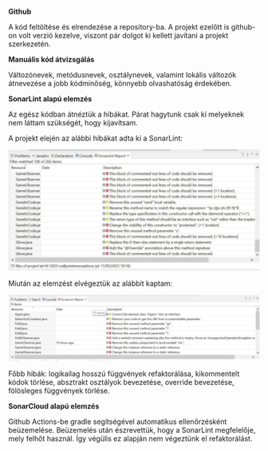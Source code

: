﻿**Github** 

A kód feltöltése és elrendezése a repository-ba. A projekt ezelőtt is github-on volt verzió kezelve, viszont pár dolgot ki kellett javítani a projekt szerkezetén.

**Manuális kód átvizsgálás**

Változónevek, metódusnevek, osztálynevek, valamint lokális változók átnevezése a jobb kódminőség, könnyebb olvashatóság érdekében.

**SonarLint alapú elemzés** 

Az egész kódban átnéztük a hibákat. Párat hagytunk csak ki melyeknek nem láttam szükségét, hogy kijavítsam.  

A projekt elején az alábbi hibákat adta ki a SonarLint: 

![](before.jpeg)

Miután az elemzést elvégeztük az alábbit kaptam: 

![](after.jpeg)

Főbb hibák: logikailag hosszú függvények refaktorálása, kikommentelt kódok törlése, absztrakt osztályok bevezetése, override bevezetése, fölösleges függvények törlése.  

**SonarCloud alapú elemzés** 

Github Actions-be gradle segítségével automatikus ellenőrzésként beüzemelése. Beüzemelés után észrevettük, hogy a SonarLint megfelelője, mely felhőt használ. Így végülis ez alapján nem végeztünk el refaktorálást.
